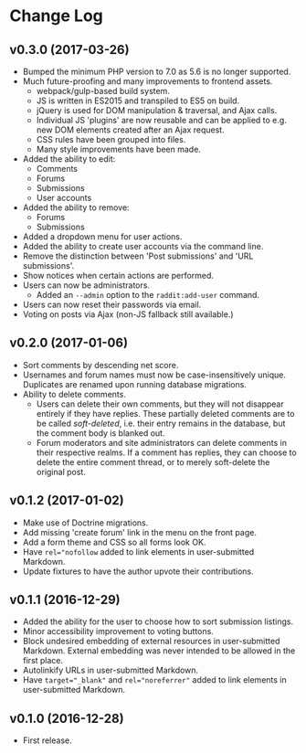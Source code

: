 # Change Log

## v0.3.0 (2017-03-26)

* Bumped the minimum PHP version to 7.0 as 5.6 is no longer supported.
* Much future-proofing and many improvements to frontend assets.
    * webpack/gulp-based build system.
    * JS is written in ES2015 and transpiled to ES5 on build.
    * jQuery is used for DOM manipulation & traversal, and Ajax calls.
    * Individual JS 'plugins' are now reusable and can be applied to e.g. new
      DOM elements created after an Ajax request.
    * CSS rules have been grouped into files.
    * Many style improvements have been made.
* Added the ability to edit:
    * Comments
    * Forums
    * Submissions
    * User accounts
* Added the ability to remove:
    * Forums
    * Submissions
* Added a dropdown menu for user actions.
* Added the ability to create user accounts via the command line.
* Remove the distinction between 'Post submissions' and 'URL submissions'.
* Show notices when certain actions are performed.
* Users can now be administrators.
    * Added an `--admin` option to the `raddit:add-user` command.
* Users can now reset their passwords via email.
* Voting on posts via Ajax (non-JS fallback still available.)

## v0.2.0 (2017-01-06)

* Sort comments by descending net score.
* Usernames and forum names must now be case-insensitively unique. Duplicates
  are renamed upon running database migrations.
* Ability to delete comments.
    * Users can delete their own comments, but they will not disappear entirely
      if they have replies. These partially deleted comments are to be called
      *soft-deleted*, i.e. their entry remains in the database, but the comment
      body is blanked out.
    * Forum moderators and site administrators can delete comments in their
      respective realms. If a comment has replies, they can choose to delete the
      entire comment thread, or to merely soft-delete the original post.

## v0.1.2 (2017-01-02)

* Make use of Doctrine migrations.
* Add missing 'create forum' link in the menu on the front page.
* Add a form theme and CSS so all forms look OK.
* Have `rel="nofollow` added to link elements in user-submitted Markdown.
* Update fixtures to have the author upvote their contributions.

## v0.1.1 (2016-12-29)

* Added the ability for the user to choose how to sort submission listings.
* Minor accessibility improvement to voting buttons.
* Block undesired embedding of external resources in user-submitted Markdown.
  External embedding was never intended to be allowed in the first place.
* Autolinkify URLs in user-submitted Markdown.
* Have `target="_blank"` and `rel="noreferrer"` added to link elements in
  user-submitted Markdown.

## v0.1.0 (2016-12-28)

* First release.
